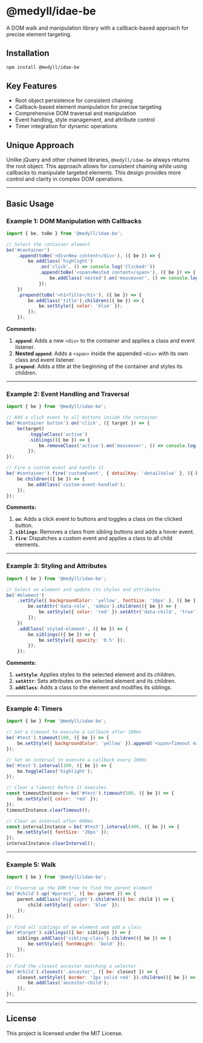 # @medyll/idae-be

A DOM walk and manipulation library with a callback-based approach for precise element targeting.

## Installation

```bash
npm install @medyll/idae-be
```

## Key Features

- Root object persistence for consistent chaining
- Callback-based element manipulation for precise targeting
- Comprehensive DOM traversal and manipulation
- Event handling, style management, and attribute control
- Timer integration for dynamic operations

## Unique Approach

Unlike jQuery and other chained libraries, `@medyll/idae-be` always returns the root object. This approach allows for consistent chaining while using callbacks to manipulate targeted elements. This design provides more control and clarity in complex DOM operations.

---

## Basic Usage

### Example 1: DOM Manipulation with Callbacks

```javascript
import { be, toBe } from '@medyll/idae-be';

// Select the container element
be('#container')
	.append(toBe('<div>New content</div>'), ({ be }) => {
		be.addClass('highlight')
			.on('click', () => console.log('Clicked!'))
			.append(toBe('<span>Nested content</span>'), ({ be }) => {
				be.addClass('nested').on('mouseover', () => console.log('Hovered!'));
			});
	})
	.prepend(toBe('<h1>Title</h1>'), ({ be }) => {
		be.addClass('title').children(({ be }) => {
			be.setStyle({ color: 'blue' });
		});
	});
```

**Comments:**

1. **`append`**: Adds a new `<div>` to the container and applies a class and event listener.
2. **Nested `append`**: Adds a `<span>` inside the appended `<div>` with its own class and event listener.
3. **`prepend`**: Adds a title at the beginning of the container and styles its children.

---

### Example 2: Event Handling and Traversal

```javascript
import { be } from '@medyll/idae-be';

// Add a click event to all buttons inside the container
be('#container button').on('click', ({ target }) => {
	be(target)
		.toggleClass('active')
		.siblings(({ be }) => {
			be.removeClass('active').on('mouseover', () => console.log('Sibling hovered!'));
		});
});

// Fire a custom event and handle it
be('#container').fire('customEvent', { detailKey: 'detailValue' }, ({ be }) => {
	be.children(({ be }) => {
		be.addClass('custom-event-handled');
	});
});
```

**Comments:**

1. **`on`**: Adds a click event to buttons and toggles a class on the clicked button.
2. **`siblings`**: Removes a class from sibling buttons and adds a hover event.
3. **`fire`**: Dispatches a custom event and applies a class to all child elements.

---

### Example 3: Styling and Attributes

```javascript
import { be } from '@medyll/idae-be';

// Select an element and update its styles and attributes
be('#element')
	.setStyle({ backgroundColor: 'yellow', fontSize: '16px' }, ({ be }) => {
		be.setAttr('data-role', 'admin').children(({ be }) => {
			be.setStyle({ color: 'red' }).setAttr('data-child', 'true');
		});
	})
	.addClass('styled-element', ({ be }) => {
		be.siblings(({ be }) => {
			be.setStyle({ opacity: '0.5' });
		});
	});
```

**Comments:**

1. **`setStyle`**: Applies styles to the selected element and its children.
2. **`setAttr`**: Sets attributes on the selected element and its children.
3. **`addClass`**: Adds a class to the element and modifies its siblings.

---

### Example 4: Timers

```javascript
import { be } from '@medyll/idae-be';

// Set a timeout to execute a callback after 100ms
be('#test').timeout(100, ({ be }) => {
	be.setStyle({ backgroundColor: 'yellow' }).append('<span>Timeout executed</span>');
});

// Set an interval to execute a callback every 100ms
be('#test').interval(100, ({ be }) => {
	be.toggleClass('highlight');
});

// Clear a timeout before it executes
const timeoutInstance = be('#test').timeout(500, ({ be }) => {
	be.setStyle({ color: 'red' });
});
timeoutInstance.clearTimeout();

// Clear an interval after 600ms
const intervalInstance = be('#test').interval(400, ({ be }) => {
	be.setStyle({ fontSize: '20px' });
});
intervalInstance.clearInterval();
```

---

### Example 5: Walk

```javascript
import { be } from '@medyll/idae-be';

// Traverse up the DOM tree to find the parent element
be('#child').up('#parent', ({ be: parent }) => {
	parent.addClass('highlight').children(({ be: child }) => {
		child.setStyle({ color: 'blue' });
	});
});

// Find all siblings of an element and add a class
be('#target').siblings(({ be: siblings }) => {
	siblings.addClass('sibling-class').children(({ be }) => {
		be.setStyle({ fontWeight: 'bold' });
	});
});

// Find the closest ancestor matching a selector
be('#child').closest('.ancestor', ({ be: closest }) => {
	closest.setStyle({ border: '2px solid red' }).children(({ be }) => {
		be.addClass('ancestor-child');
	});
});
```

---

## License

This project is licensed under the MIT License.
